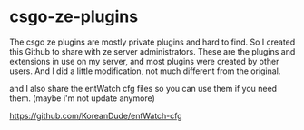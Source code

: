 # csgo-ze-plugins

The csgo ze plugins are mostly private plugins and hard to find. So I created this Github to share with ze server administrators.
These are the plugins and extensions in use on my server, and most plugins were created by other users. And I did a little modification, not much different from the original.

and I also share the entWatch cfg files so you can use them if you need them. (maybe i'm not update anymore)

https://github.com/KoreanDude/entWatch-cfg
